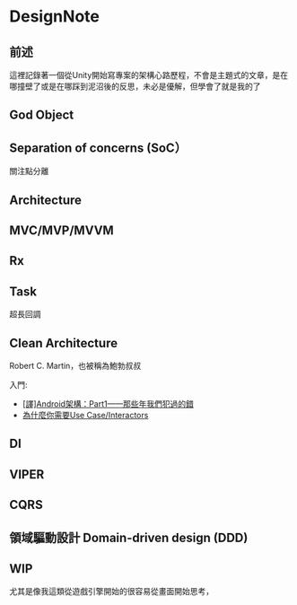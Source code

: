 # DesignNote

## 前述
這裡記錄著一個從Unity開始寫專案的架構心路歷程，不會是主題式的文章，是在哪撞壁了或是在哪踩到泥沼後的反思，未必是優解，但學會了就是我的了

## God Object

## Separation of concerns (SoC）
關注點分離

## Architecture

## MVC/MVP/MVVM

## Rx

## Task
超長回調

## Clean Architecture
Robert C. Martin，也被稱為鮑勃叔叔

入門:
* [[譯]Android架構：Part1——那些年我們犯過的錯](https://codertw.com/%E7%A8%8B%E5%BC%8F%E8%AA%9E%E8%A8%80/657211/)
* [為什麼你需要Use Case/Interactors](https://medium.com/@nukisnuke/%E7%82%BA%E4%BB%80%E9%BA%BC%E4%BD%A0%E9%9C%80%E8%A6%81use-case-interactors-99de03696037)


## DI

## VIPER

## CQRS

## 領域驅動設計 Domain-driven design (DDD)

## WIP
尤其是像我這類從遊戲引擎開始的很容易從畫面開始思考，

